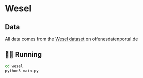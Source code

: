 # Wesel

## Data
All data comes from the [Wesel dataset](https://www.offenesdatenportal.de/dataset/haushaltsplan-2017-stadt-wesel) on offenesdatenportal.de


## 🏃‍♂️ Running
```bash
cd wesel
python3 main.py
```